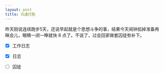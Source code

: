 ```yaml
---
layout: post
title: 光速打脸
---
```

昨天刚说连续跑步5天，还说早起就是个思想斗争的事，结果今天闹钟掐掉准备再眯会儿，眼睛一闭一睁就快 8 点了。不说了，过会回家做套囚徒弥补下。<br />

- [x] 工作日志
- [x] 日志
- [ ] 囚徒


